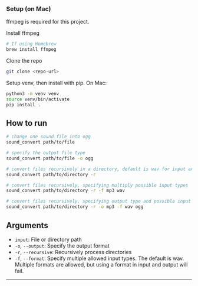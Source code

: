 ### Setup (on Mac)

ffmpeg is required for this project.

Install ffmpeg

```bash
# If using Homebrew
brew install ffmpeg

```

Clone the repo

```bash
git clone <repo-url>
```

Setup venv, then install with pip.
On Mac:

```bash
python3 -m venv venv
source venv/bin/activate
pip install .
```

## How to run

```bash
# change one sound file into ogg
sound_convert path/to/file

# specify the output file type
sound_convert path/to/file -o ogg

# convert files recursively in a directory, default is wav for input and ogg for output
sound_convert path/to/directory -r

# convert files recursively, specifying multiply possible input types
sound_convert path/to/directory -r -f mp3 wav

# convert files recursively, specifying output type and possible input types. Multiple input types allowed. Here mp3 is specified as output, wav and ogg as input
sound_convert path/to/directory -r -o mp3 -f wav ogg
```

## Arguments

- `input`: File or directory path
- `-o`, `--output`: Specify the output format
- `-r`, `--recursive`: Recursively process directories
- `-f`, `--format`: Specify multiple allowed input types. The default is wav. Multiple formats are allowed, but using a format in input and output will fail.

---
